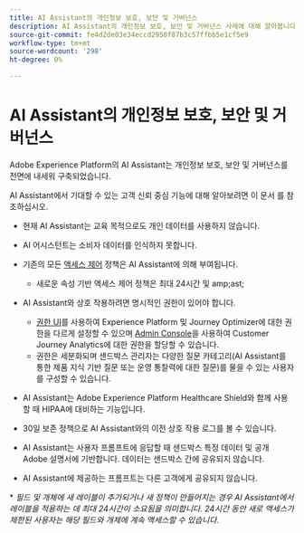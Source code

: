 ```yaml
---
title: AI Assistant의 개인정보 보호, 보안 및 거버넌스
description: AI Assistant의 개인정보 보호, 보안 및 거버넌스 사례에 대해 알아봅니다.
source-git-commit: fe4d2de03e34eccd2950f87b3c57ffbb5e1cf5e9
workflow-type: tm+mt
source-wordcount: '298'
ht-degree: 0%

---
```


# AI Assistant의 개인정보 보호, 보안 및 거버넌스

Adobe Experience Platform의 AI Assistant는 개인정보 보호, 보안 및 거버넌스를 전면에 내세워 구축되었습니다.

AI Assistant에서 기대할 수 있는 고객 신뢰 중심 기능에 대해 알아보려면 이 문서 를 참조하십시오.

* 현재 AI Assistant는 교육 목적으로도 개인 데이터를 사용하지 않습니다.
* AI 어시스턴트는 소비자 데이터를 인식하지 못합니다.
* 기존의 모든 [액세스 제어](https://experienceleague.adobe.com/en/docs/experience-platform/access-control/home) 정책은 AI Assistant에 의해 부여됩니다.

   * 새로운 속성 기반 액세스 제어 정책은 최대 24시간 및 amp;ast;

* AI Assistant와 상호 작용하려면 명시적인 권한이 있어야 합니다.

   * [권한 UI](https://experienceleague.adobe.com/en/docs/experience-platform/access-control/abac/permissions-ui/browse)를 사용하여 Experience Platform 및 Journey Optimizer에 대한 권한을 다르게 설정할 수 있으며 [Admin Console](https://experienceleague.adobe.com/en/docs/experience-platform/access-control/ui/browse)을 사용하여 Customer Journey Analytics에 대한 권한을 할당할 수 있습니다.
   * 권한은 세분화되며 샌드박스 관리자는 다양한 질문 카테고리(AI Assistant를 통한 제품 지식 기반 질문 또는 운영 통찰력에 대한 질문)를 물을 수 있는 사용자를 구성할 수 있습니다.

* AI Assistant는 Adobe Experience Platform Healthcare Shield와 함께 사용할 때 HIPAA에 대비하는 기능입니다.
* 30일 보존 정책으로 AI Assistant와의 이전 상호 작용 로그를 볼 수 있습니다.
* AI Assistant는 사용자 프롬프트에 응답할 때 샌드박스 특정 데이터 및 공개 Adobe 설명서에 기반합니다. 데이터는 샌드박스 간에 공유되지 않습니다.
* AI Assistant에 제공하는 프롬프트는 다른 고객에게 공유되지 않습니다.

&ast; *필드 및 개체에 새 레이블이 추가되거나 새 정책이 만들어지는 경우 AI Assistant에서 레이블을 적용하는 데 최대 24시간이 소요됨을 의미합니다. 24시간 동안 새로 액세스가 제한된 사용자는 해당 필드와 개체에 계속 액세스할 수 있습니다.*
